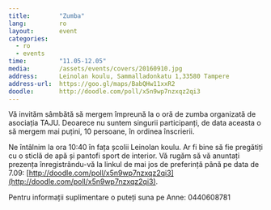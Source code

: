 ```yaml
---
title:        "Zumba"
lang:         ro
layout:       event
categories:
  - ro
  - events
time:         "11.05-12.05"
media:        /assets/events/covers/20160910.jpg
address:      Leinolan koulu, Sammalladonkatu 1,33580 Tampere
address-url:  https://goo.gl/maps/BabQHw11xxR2
doodle:       http://doodle.com/poll/x5n9wp7nzxqz2qi3
---
```


Vă invităm sâmbătă să mergem împreună la o oră de zumba organizată de asociația TAJU. Deoarece nu suntem singurii participanți, de data aceasta o să mergem mai puțini, 10 persoane, în ordinea înscrierii. 

Ne întâlnim la ora 10:40 în fața școlii Leinolan koulu. Ar fi bine să fie pregătiți cu o sticlă de apă și pantofi sport de interior.
Vă rugăm să vă anuntați prezența înregistrându-vă la linkul de mai jos de preferință până pe data de 7.09:
[http://doodle.com/poll/x5n9wp7nzxqz2qi3](http://doodle.com/poll/x5n9wp7nzxqz2qi3).

Pentru informații suplimentare o puteți suna pe Anne: 0440608781